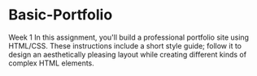 # Basic-Portfolio
Week 1 In this assignment, you'll build a professional portfolio site using HTML/CSS. These instructions include a short style guide; follow it to design an aesthetically pleasing layout while creating different kinds of complex HTML elements.
